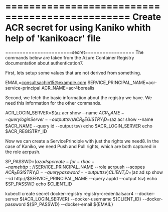 ===============================================
Create ACR secret for using Kaniko whith help of  'kanikoacr' file
=========================================
=======================secret=================
The commands below are taken from the Azure Container Registry documentation about authentication7.

First, lets setup some values that are not derived from something.

EMAIL=consultsachin15@example.com
SERVICE_PRINCIPAL_NAME=acr-service-principal
ACR_NAME=acr4borealis


Second, we fetch the basic information about the registry we have. We need this information for the other commands.

ACR_LOGIN_SERVER=$(az acr show --name $ACR_NAME --query loginServer --output tsv)
ACR_REGISTRY_ID=$(az acr show --name $ACR_NAME --query id --output tsv)
echo $ACR_LOGIN_SERVER
echo $ACR_REGISTRY_ID

Now we can create a ServicePrinciple with just the rights we need8. In the case of Kaniko, we need Push and Pull rights, which are both captured in the role acrpush.

SP_PASSWD=$(az ad sp create-for-rbac --name http://$SERVICE_PRINCIPAL_NAME --role acrpush --scopes $ACR_REGISTRY_ID --query password --output tsv)
CLIENT_ID=$(az ad sp show --id http://$SERVICE_PRINCIPAL_NAME --query appId --output tsv)
echo $SP_PASSWD
echo $CLIENT_ID


kubectl create secret docker-registry registry-credentialsacr4 --docker-server ${ACR_LOGIN_SERVER} --docker-username ${CLIENT_ID} --docker-password ${SP_PASSWD} --docker-email ${EMAIL}
